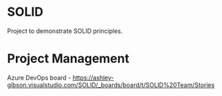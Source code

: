 # SOLID
Project to demonstrate SOLID principles.

# Project Management

Azure DevOps board - https://ashley-gibson.visualstudio.com/SOLID/_boards/board/t/SOLID%20Team/Stories